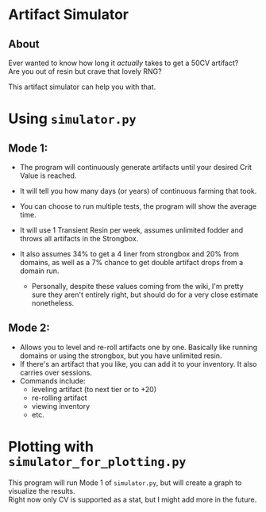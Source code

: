 # Artifact Simulator
## About
Ever wanted to know how long it *actually* takes to get a 50CV artifact? \
Are you out of resin but crave that lovely RNG?

This artifact simulator can help you with that.
# Using `simulator.py`
## Mode 1: 
- The program will continuously generate artifacts until your desired Crit Value is reached.
- It will tell you how many days (or years) of continuous farming that took.
- You can choose to run multiple tests, the program will show the average time.


- It will use 1 Transient Resin per week, assumes unlimited fodder and throws all artifacts in the Strongbox.
- It also assumes 34% to get a 4 liner from strongbox and 20% from domains, as well as a 7% chance to get double artifact drops from a domain run. 
  - Personally, despite these values coming from the wiki, I'm pretty sure they aren't entirely right, but should do for a very close estimate nonetheless.

## Mode 2:
- Allows you to level and re-roll artifacts one by one. Basically like running domains or using the strongbox, but you have unlimited resin.
- If there's an artifact that you like, you can add it to your inventory. It also carries over sessions.
- Commands include:
  - leveling artifact (to next tier or to +20)
  - re-rolling artifact
  - viewing inventory
  - etc.

# Plotting with `simulator_for_plotting.py`
This program will run Mode 1 of `simulator.py`, but will create a graph to visualize the results. \
Right now only CV is supported as a stat, but I might add more in the future.
